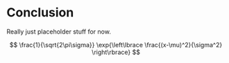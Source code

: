 # Conclusion

Really just placeholder stuff for now.

$$
\frac{1}{\sqrt{2\pi\sigma}} \exp{\left\lbrace \frac{(x-\mu)^2}{\sigma^2} \right\rbrace}
$$

